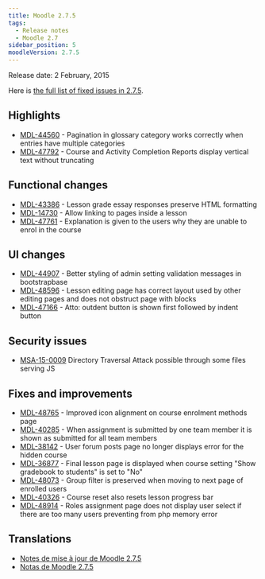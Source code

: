 ```yaml
---
title: Moodle 2.7.5
tags:
  - Release notes
  - Moodle 2.7
sidebar_position: 5
moodleVersion: 2.7.5
---
```

Release date: 2 February, 2015

Here is [the full list of fixed issues in 2.7.5](https://moodle.atlassian.net/secure/IssueNavigator!executeAdvanced.jspa?jqlQuery=project+%3D+mdl+AND+resolution+%3D+fixed+AND+fixVersion+in+%28%222.7.5%22%29+ORDER+BY+priority+DESC&runQuery=true&clear=true).

## Highlights

- [MDL-44560](https://moodle.atlassian.net/browse/MDL-44560) - Pagination in glossary category works correctly when entries have multiple categories
- [MDL-47792](https://moodle.atlassian.net/browse/MDL-47792) - Course and Activity Completion Reports display vertical text without truncating

## Functional changes

- [MDL-43386](https://moodle.atlassian.net/browse/MDL-43386) - Lesson grade essay responses preserve HTML formatting
- [MDL-14730](https://moodle.atlassian.net/browse/MDL-14730) - Allow linking to pages inside a lesson
- [MDL-47761](https://moodle.atlassian.net/browse/MDL-47761) - Explanation is given to the users why they are unable to enrol in the course

## UI changes

- [MDL-44907](https://moodle.atlassian.net/browse/MDL-44907) - Better styling of admin setting validation messages in bootstrapbase
- [MDL-48596](https://moodle.atlassian.net/browse/MDL-48596) - Lesson editing page has correct layout used by other editing pages and does not obstruct page with blocks
- [MDL-47166](https://moodle.atlassian.net/browse/MDL-47166) - Atto: outdent button is shown first followed by indent button

## Security issues

- [MSA-15-0009](https://moodle.org/mod/forum/discuss.php?d=279956) Directory Traversal Attack possible through some files serving JS

## Fixes and improvements

- [MDL-48765](https://moodle.atlassian.net/browse/MDL-48765) - Improved icon alignment on course enrolment methods page
- [MDL-40285](https://moodle.atlassian.net/browse/MDL-40285) - When assignment is submitted by one team member it is shown as submitted for all team members
- [MDL-38142](https://moodle.atlassian.net/browse/MDL-38142) - User forum posts page no longer displays error for the hidden course
- [MDL-36877](https://moodle.atlassian.net/browse/MDL-36877) - Final lesson page is displayed when course setting "Show gradebook to students" is set to "No"
- [MDL-48073](https://moodle.atlassian.net/browse/MDL-48073) - Group filter is preserved when moving to next page of enrolled users
- [MDL-40326](https://moodle.atlassian.net/browse/MDL-40326) - Course reset also resets lesson progress bar
- [MDL-48914](https://moodle.atlassian.net/browse/MDL-48914) - Roles assignment page does not display user select if there are too many users preventing from php memory error

## Translations

- [Notes de mise à jour de Moodle 2.7.5](https://docs.moodle.org/fr/Notes_de_mise_à_jour_de_Moodle_2.7.5)
- [Notas de Moodle 2.7.5](https://docs.moodle.org/es/Notas_de_Moodle_2.7.5)
